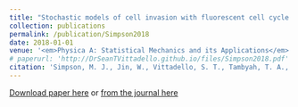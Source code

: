```yaml
---
title: "Stochastic models of cell invasion with fluorescent cell cycle indicators"
collection: publications
permalink: /publication/Simpson2018
date: 2018-01-01
venue: '<em>Physica A: Statistical Mechanics and its Applications</em>'
# paperurl: 'http://DrSeanTVittadello.github.io/files/Simpson2018.pdf'
citation: 'Simpson, M. J., Jin, W., Vittadello, S. T., Tambyah, T. A., Ryan, J. M., Gunasingh, G., Haass, N. K., and McCue, S. W. Stochastic models of cell invasion with fluorescent cell cycle indicators. <em>Physica A: Statistical Mechanics and its Applications</em>, 2018, <strong>510</strong>, 375-386.'
---
```

[Download paper here](http://DrSeanTVittadello.github.io/files/Simpson2018.pdf) or [from the journal here](https://www.sciencedirect.com/science/article/pii/S0378437118308525)
